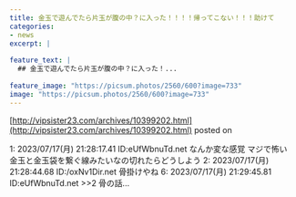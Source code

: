 ```yaml
---
title: 金玉で遊んでたら片玉が腹の中？に入った！！！！帰ってこない！！！助けて
categories:
- news
excerpt: |
  
feature_text: |
  ## 金玉で遊んでたら片玉が腹の中？に入った！...
  
feature_image: "https://picsum.photos/2560/600?image=733"
image: "https://picsum.photos/2560/600?image=733"
---
```


[http://vipsister23.com/archives/10399202.html](http://vipsister23.com/archives/10399202.html)
posted on 

<!--more-->

1: 2023/07/17(月) 21:28:17.41 ID:eUfWbnuTd.net なんか変な感覚 マジで怖い 金玉と金玉袋を繋ぐ線みたいなの切れたらどうしよう 2: 2023/07/17(月) 21:28:44.68 ID:/oxNv1Dir.net 骨掛けやね 6: 2023/07/17(月) 21:29:45.81 ID:eUfWbnuTd.net &gt;&gt;2 骨の話...
